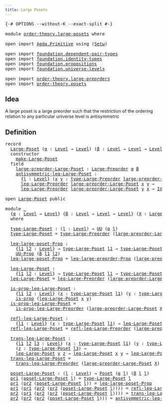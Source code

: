 ```yaml
---
title: Large Posets
---
```


<pre class="Agda"><a id="38" class="Symbol">{-#</a> <a id="42" class="Keyword">OPTIONS</a> <a id="50" class="Pragma">--without-K</a> <a id="62" class="Pragma">--exact-split</a> <a id="76" class="Symbol">#-}</a>

<a id="81" class="Keyword">module</a> <a id="88" href="order-theory.large-posets.html" class="Module">order-theory.large-posets</a> <a id="114" class="Keyword">where</a>

<a id="121" class="Keyword">open</a> <a id="126" class="Keyword">import</a> <a id="133" href="Agda.Primitive.html" class="Module">Agda.Primitive</a> <a id="148" class="Keyword">using</a> <a id="154" class="Symbol">(</a><a id="155" href="Agda.Primitive.html#381" class="Primitive">Setω</a><a id="159" class="Symbol">)</a>

<a id="162" class="Keyword">open</a> <a id="167" class="Keyword">import</a> <a id="174" href="foundation.dependent-pair-types.html" class="Module">foundation.dependent-pair-types</a>
<a id="206" class="Keyword">open</a> <a id="211" class="Keyword">import</a> <a id="218" href="foundation.identity-types.html" class="Module">foundation.identity-types</a>
<a id="244" class="Keyword">open</a> <a id="249" class="Keyword">import</a> <a id="256" href="foundation.propositions.html" class="Module">foundation.propositions</a>
<a id="280" class="Keyword">open</a> <a id="285" class="Keyword">import</a> <a id="292" href="foundation.universe-levels.html" class="Module">foundation.universe-levels</a>

<a id="320" class="Keyword">open</a> <a id="325" class="Keyword">import</a> <a id="332" href="order-theory.large-preorders.html" class="Module">order-theory.large-preorders</a>
<a id="361" class="Keyword">open</a> <a id="366" class="Keyword">import</a> <a id="373" href="order-theory.posets.html" class="Module">order-theory.posets</a>
</pre>
## Idea

A large poset is a large preorder such that the restriction of the ordering relation to any particular universe level is antisymmetric

## Definition

<pre class="Agda"><a id="566" class="Keyword">record</a>
  <a id="Large-Poset"></a><a id="575" href="order-theory.large-posets.html#575" class="Record">Large-Poset</a> <a id="587" class="Symbol">(</a><a id="588" href="order-theory.large-posets.html#588" class="Bound">α</a> <a id="590" class="Symbol">:</a> <a id="592" href="Agda.Primitive.html#597" class="Postulate">Level</a> <a id="598" class="Symbol">→</a> <a id="600" href="Agda.Primitive.html#597" class="Postulate">Level</a><a id="605" class="Symbol">)</a> <a id="607" class="Symbol">(</a><a id="608" href="order-theory.large-posets.html#608" class="Bound">β</a> <a id="610" class="Symbol">:</a> <a id="612" href="Agda.Primitive.html#597" class="Postulate">Level</a> <a id="618" class="Symbol">→</a> <a id="620" href="Agda.Primitive.html#597" class="Postulate">Level</a> <a id="626" class="Symbol">→</a> <a id="628" href="Agda.Primitive.html#597" class="Postulate">Level</a><a id="633" class="Symbol">)</a> <a id="635" class="Symbol">:</a> <a id="637" href="Agda.Primitive.html#381" class="Primitive">Setω</a> <a id="642" class="Keyword">where</a>
  <a id="650" class="Keyword">constructor</a>
    <a id="make-Large-Poset"></a><a id="666" href="order-theory.large-posets.html#666" class="InductiveConstructor">make-Large-Poset</a>
  <a id="685" class="Keyword">field</a>
    <a id="Large-Poset.large-preorder-Large-Poset"></a><a id="695" href="order-theory.large-posets.html#695" class="Field">large-preorder-Large-Poset</a> <a id="722" class="Symbol">:</a> <a id="724" href="order-theory.large-preorders.html#744" class="Record">Large-Preorder</a> <a id="739" href="order-theory.large-posets.html#588" class="Bound">α</a> <a id="741" href="order-theory.large-posets.html#608" class="Bound">β</a>
    <a id="Large-Poset.antisymmetric-leq-Large-Poset"></a><a id="747" href="order-theory.large-posets.html#747" class="Field">antisymmetric-leq-Large-Poset</a> <a id="777" class="Symbol">:</a>
      <a id="785" class="Symbol">{</a><a id="786" href="order-theory.large-posets.html#786" class="Bound">l</a> <a id="788" class="Symbol">:</a> <a id="790" href="Agda.Primitive.html#597" class="Postulate">Level</a><a id="795" class="Symbol">}</a> <a id="797" class="Symbol">(</a><a id="798" href="order-theory.large-posets.html#798" class="Bound">x</a> <a id="800" href="order-theory.large-posets.html#800" class="Bound">y</a> <a id="802" class="Symbol">:</a> <a id="804" href="order-theory.large-preorders.html#870" class="Field">type-Large-Preorder</a> <a id="824" href="order-theory.large-posets.html#695" class="Field">large-preorder-Large-Poset</a> <a id="851" href="order-theory.large-posets.html#786" class="Bound">l</a><a id="852" class="Symbol">)</a> <a id="854" class="Symbol">→</a>
      <a id="862" href="order-theory.large-preorders.html#1586" class="Function">leq-Large-Preorder</a> <a id="881" href="order-theory.large-posets.html#695" class="Field">large-preorder-Large-Poset</a> <a id="908" href="order-theory.large-posets.html#798" class="Bound">x</a> <a id="910" href="order-theory.large-posets.html#800" class="Bound">y</a> <a id="912" class="Symbol">→</a>
      <a id="920" href="order-theory.large-preorders.html#1586" class="Function">leq-Large-Preorder</a> <a id="939" href="order-theory.large-posets.html#695" class="Field">large-preorder-Large-Poset</a> <a id="966" href="order-theory.large-posets.html#800" class="Bound">y</a> <a id="968" href="order-theory.large-posets.html#798" class="Bound">x</a> <a id="970" class="Symbol">→</a> <a id="972" href="foundation-core.identity-types.html#641" class="Datatype">Id</a> <a id="975" href="order-theory.large-posets.html#798" class="Bound">x</a> <a id="977" href="order-theory.large-posets.html#800" class="Bound">y</a>

<a id="980" class="Keyword">open</a> <a id="985" href="order-theory.large-posets.html#575" class="Module">Large-Poset</a> <a id="997" class="Keyword">public</a>

<a id="1005" class="Keyword">module</a> <a id="1012" href="order-theory.large-posets.html#1012" class="Module">_</a>
  <a id="1016" class="Symbol">{</a><a id="1017" href="order-theory.large-posets.html#1017" class="Bound">α</a> <a id="1019" class="Symbol">:</a> <a id="1021" href="Agda.Primitive.html#597" class="Postulate">Level</a> <a id="1027" class="Symbol">→</a> <a id="1029" href="Agda.Primitive.html#597" class="Postulate">Level</a><a id="1034" class="Symbol">}</a> <a id="1036" class="Symbol">{</a><a id="1037" href="order-theory.large-posets.html#1037" class="Bound">β</a> <a id="1039" class="Symbol">:</a> <a id="1041" href="Agda.Primitive.html#597" class="Postulate">Level</a> <a id="1047" class="Symbol">→</a> <a id="1049" href="Agda.Primitive.html#597" class="Postulate">Level</a> <a id="1055" class="Symbol">→</a> <a id="1057" href="Agda.Primitive.html#597" class="Postulate">Level</a><a id="1062" class="Symbol">}</a> <a id="1064" class="Symbol">(</a><a id="1065" href="order-theory.large-posets.html#1065" class="Bound">X</a> <a id="1067" class="Symbol">:</a> <a id="1069" href="order-theory.large-posets.html#575" class="Record">Large-Poset</a> <a id="1081" href="order-theory.large-posets.html#1017" class="Bound">α</a> <a id="1083" href="order-theory.large-posets.html#1037" class="Bound">β</a><a id="1084" class="Symbol">)</a>
  <a id="1088" class="Keyword">where</a>

  <a id="1097" href="order-theory.large-posets.html#1097" class="Function">type-Large-Poset</a> <a id="1114" class="Symbol">:</a> <a id="1116" class="Symbol">(</a><a id="1117" href="order-theory.large-posets.html#1117" class="Bound">l</a> <a id="1119" class="Symbol">:</a> <a id="1121" href="Agda.Primitive.html#597" class="Postulate">Level</a><a id="1126" class="Symbol">)</a> <a id="1128" class="Symbol">→</a> <a id="1130" href="foundation-core.universe-levels.html#222" class="Primitive">UU</a> <a id="1133" class="Symbol">(</a><a id="1134" href="order-theory.large-posets.html#1017" class="Bound">α</a> <a id="1136" href="order-theory.large-posets.html#1117" class="Bound">l</a><a id="1137" class="Symbol">)</a>
  <a id="1141" href="order-theory.large-posets.html#1097" class="Function">type-Large-Poset</a> <a id="1158" class="Symbol">=</a> <a id="1160" href="order-theory.large-preorders.html#870" class="Field">type-Large-Preorder</a> <a id="1180" class="Symbol">(</a><a id="1181" href="order-theory.large-posets.html#695" class="Field">large-preorder-Large-Poset</a> <a id="1208" href="order-theory.large-posets.html#1065" class="Bound">X</a><a id="1209" class="Symbol">)</a>

  <a id="1214" href="order-theory.large-posets.html#1214" class="Function">leq-large-poset-Prop</a> <a id="1235" class="Symbol">:</a>
    <a id="1241" class="Symbol">{</a><a id="1242" href="order-theory.large-posets.html#1242" class="Bound">l1</a> <a id="1245" href="order-theory.large-posets.html#1245" class="Bound">l2</a> <a id="1248" class="Symbol">:</a> <a id="1250" href="Agda.Primitive.html#597" class="Postulate">Level</a><a id="1255" class="Symbol">}</a> <a id="1257" class="Symbol">→</a> <a id="1259" href="order-theory.large-posets.html#1097" class="Function">type-Large-Poset</a> <a id="1276" href="order-theory.large-posets.html#1242" class="Bound">l1</a> <a id="1279" class="Symbol">→</a> <a id="1281" href="order-theory.large-posets.html#1097" class="Function">type-Large-Poset</a> <a id="1298" href="order-theory.large-posets.html#1245" class="Bound">l2</a> <a id="1301" class="Symbol">→</a>
    <a id="1307" href="foundation-core.propositions.html#1322" class="Function">UU-Prop</a> <a id="1315" class="Symbol">(</a><a id="1316" href="order-theory.large-posets.html#1037" class="Bound">β</a> <a id="1318" href="order-theory.large-posets.html#1242" class="Bound">l1</a> <a id="1321" href="order-theory.large-posets.html#1245" class="Bound">l2</a><a id="1323" class="Symbol">)</a>
  <a id="1327" href="order-theory.large-posets.html#1214" class="Function">leq-large-poset-Prop</a> <a id="1348" class="Symbol">=</a> <a id="1350" href="order-theory.large-preorders.html#919" class="Field">leq-large-preorder-Prop</a> <a id="1374" class="Symbol">(</a><a id="1375" href="order-theory.large-posets.html#695" class="Field">large-preorder-Large-Poset</a> <a id="1402" href="order-theory.large-posets.html#1065" class="Bound">X</a><a id="1403" class="Symbol">)</a>

  <a id="1408" href="order-theory.large-posets.html#1408" class="Function">leq-Large-Poset</a> <a id="1424" class="Symbol">:</a>
    <a id="1430" class="Symbol">{</a><a id="1431" href="order-theory.large-posets.html#1431" class="Bound">l1</a> <a id="1434" href="order-theory.large-posets.html#1434" class="Bound">l2</a> <a id="1437" class="Symbol">:</a> <a id="1439" href="Agda.Primitive.html#597" class="Postulate">Level</a><a id="1444" class="Symbol">}</a> <a id="1446" class="Symbol">→</a> <a id="1448" href="order-theory.large-posets.html#1097" class="Function">type-Large-Poset</a> <a id="1465" href="order-theory.large-posets.html#1431" class="Bound">l1</a> <a id="1468" class="Symbol">→</a> <a id="1470" href="order-theory.large-posets.html#1097" class="Function">type-Large-Poset</a> <a id="1487" href="order-theory.large-posets.html#1434" class="Bound">l2</a> <a id="1490" class="Symbol">→</a> <a id="1492" href="foundation-core.universe-levels.html#222" class="Primitive">UU</a> <a id="1495" class="Symbol">(</a><a id="1496" href="order-theory.large-posets.html#1037" class="Bound">β</a> <a id="1498" href="order-theory.large-posets.html#1431" class="Bound">l1</a> <a id="1501" href="order-theory.large-posets.html#1434" class="Bound">l2</a><a id="1503" class="Symbol">)</a>
  <a id="1507" href="order-theory.large-posets.html#1408" class="Function">leq-Large-Poset</a> <a id="1523" class="Symbol">=</a> <a id="1525" href="order-theory.large-preorders.html#1586" class="Function">leq-Large-Preorder</a> <a id="1544" class="Symbol">(</a><a id="1545" href="order-theory.large-posets.html#695" class="Field">large-preorder-Large-Poset</a> <a id="1572" href="order-theory.large-posets.html#1065" class="Bound">X</a><a id="1573" class="Symbol">)</a>

  <a id="1578" href="order-theory.large-posets.html#1578" class="Function">is-prop-leq-Large-Poset</a> <a id="1602" class="Symbol">:</a>
    <a id="1608" class="Symbol">{</a><a id="1609" href="order-theory.large-posets.html#1609" class="Bound">l1</a> <a id="1612" href="order-theory.large-posets.html#1612" class="Bound">l2</a> <a id="1615" class="Symbol">:</a> <a id="1617" href="Agda.Primitive.html#597" class="Postulate">Level</a><a id="1622" class="Symbol">}</a> <a id="1624" class="Symbol">(</a><a id="1625" href="order-theory.large-posets.html#1625" class="Bound">x</a> <a id="1627" class="Symbol">:</a> <a id="1629" href="order-theory.large-posets.html#1097" class="Function">type-Large-Poset</a> <a id="1646" href="order-theory.large-posets.html#1609" class="Bound">l1</a><a id="1648" class="Symbol">)</a> <a id="1650" class="Symbol">(</a><a id="1651" href="order-theory.large-posets.html#1651" class="Bound">y</a> <a id="1653" class="Symbol">:</a> <a id="1655" href="order-theory.large-posets.html#1097" class="Function">type-Large-Poset</a> <a id="1672" href="order-theory.large-posets.html#1612" class="Bound">l2</a><a id="1674" class="Symbol">)</a> <a id="1676" class="Symbol">→</a>
    <a id="1682" href="foundation-core.propositions.html#1246" class="Function">is-prop</a> <a id="1690" class="Symbol">(</a><a id="1691" href="order-theory.large-posets.html#1408" class="Function">leq-Large-Poset</a> <a id="1707" href="order-theory.large-posets.html#1625" class="Bound">x</a> <a id="1709" href="order-theory.large-posets.html#1651" class="Bound">y</a><a id="1710" class="Symbol">)</a>
  <a id="1714" href="order-theory.large-posets.html#1578" class="Function">is-prop-leq-Large-Poset</a> <a id="1738" class="Symbol">=</a>
    <a id="1744" href="order-theory.large-preorders.html#1772" class="Function">is-prop-leq-Large-Preorder</a> <a id="1771" class="Symbol">(</a><a id="1772" href="order-theory.large-posets.html#695" class="Field">large-preorder-Large-Poset</a> <a id="1799" href="order-theory.large-posets.html#1065" class="Bound">X</a><a id="1800" class="Symbol">)</a>

  <a id="1805" href="order-theory.large-posets.html#1805" class="Function">refl-leq-Large-Poset</a> <a id="1826" class="Symbol">:</a>
    <a id="1832" class="Symbol">{</a><a id="1833" href="order-theory.large-posets.html#1833" class="Bound">l1</a> <a id="1836" class="Symbol">:</a> <a id="1838" href="Agda.Primitive.html#597" class="Postulate">Level</a><a id="1843" class="Symbol">}</a> <a id="1845" class="Symbol">(</a><a id="1846" href="order-theory.large-posets.html#1846" class="Bound">x</a> <a id="1848" class="Symbol">:</a> <a id="1850" href="order-theory.large-posets.html#1097" class="Function">type-Large-Poset</a> <a id="1867" href="order-theory.large-posets.html#1833" class="Bound">l1</a><a id="1869" class="Symbol">)</a> <a id="1871" class="Symbol">→</a> <a id="1873" href="order-theory.large-posets.html#1408" class="Function">leq-Large-Poset</a> <a id="1889" href="order-theory.large-posets.html#1846" class="Bound">x</a> <a id="1891" href="order-theory.large-posets.html#1846" class="Bound">x</a>
  <a id="1895" href="order-theory.large-posets.html#1805" class="Function">refl-leq-Large-Poset</a> <a id="1916" class="Symbol">=</a> <a id="1918" href="order-theory.large-preorders.html#1047" class="Field">refl-leq-Large-Preorder</a> <a id="1942" class="Symbol">(</a><a id="1943" href="order-theory.large-posets.html#695" class="Field">large-preorder-Large-Poset</a> <a id="1970" href="order-theory.large-posets.html#1065" class="Bound">X</a><a id="1971" class="Symbol">)</a>

  <a id="1976" href="order-theory.large-posets.html#1976" class="Function">trans-leq-Large-Poset</a> <a id="1998" class="Symbol">:</a>
    <a id="2004" class="Symbol">{</a><a id="2005" href="order-theory.large-posets.html#2005" class="Bound">l1</a> <a id="2008" href="order-theory.large-posets.html#2008" class="Bound">l2</a> <a id="2011" href="order-theory.large-posets.html#2011" class="Bound">l3</a> <a id="2014" class="Symbol">:</a> <a id="2016" href="Agda.Primitive.html#597" class="Postulate">Level</a><a id="2021" class="Symbol">}</a> <a id="2023" class="Symbol">(</a><a id="2024" href="order-theory.large-posets.html#2024" class="Bound">x</a> <a id="2026" class="Symbol">:</a> <a id="2028" href="order-theory.large-posets.html#1097" class="Function">type-Large-Poset</a> <a id="2045" href="order-theory.large-posets.html#2005" class="Bound">l1</a><a id="2047" class="Symbol">)</a> <a id="2049" class="Symbol">(</a><a id="2050" href="order-theory.large-posets.html#2050" class="Bound">y</a> <a id="2052" class="Symbol">:</a> <a id="2054" href="order-theory.large-posets.html#1097" class="Function">type-Large-Poset</a> <a id="2071" href="order-theory.large-posets.html#2008" class="Bound">l2</a><a id="2073" class="Symbol">)</a>
    <a id="2079" class="Symbol">(</a><a id="2080" href="order-theory.large-posets.html#2080" class="Bound">z</a> <a id="2082" class="Symbol">:</a> <a id="2084" href="order-theory.large-posets.html#1097" class="Function">type-Large-Poset</a> <a id="2101" href="order-theory.large-posets.html#2011" class="Bound">l3</a><a id="2103" class="Symbol">)</a> <a id="2105" class="Symbol">→</a>
    <a id="2111" href="order-theory.large-posets.html#1408" class="Function">leq-Large-Poset</a> <a id="2127" href="order-theory.large-posets.html#2050" class="Bound">y</a> <a id="2129" href="order-theory.large-posets.html#2080" class="Bound">z</a> <a id="2131" class="Symbol">→</a> <a id="2133" href="order-theory.large-posets.html#1408" class="Function">leq-Large-Poset</a> <a id="2149" href="order-theory.large-posets.html#2024" class="Bound">x</a> <a id="2151" href="order-theory.large-posets.html#2050" class="Bound">y</a> <a id="2153" class="Symbol">→</a> <a id="2155" href="order-theory.large-posets.html#1408" class="Function">leq-Large-Poset</a> <a id="2171" href="order-theory.large-posets.html#2024" class="Bound">x</a> <a id="2173" href="order-theory.large-posets.html#2080" class="Bound">z</a>
  <a id="2177" href="order-theory.large-posets.html#1976" class="Function">trans-leq-Large-Poset</a> <a id="2199" class="Symbol">=</a>
    <a id="2205" href="order-theory.large-preorders.html#1173" class="Field">trans-leq-Large-Preorder</a> <a id="2230" class="Symbol">(</a><a id="2231" href="order-theory.large-posets.html#695" class="Field">large-preorder-Large-Poset</a> <a id="2258" href="order-theory.large-posets.html#1065" class="Bound">X</a><a id="2259" class="Symbol">)</a>

  <a id="2264" href="order-theory.large-posets.html#2264" class="Function">poset-Large-Poset</a> <a id="2282" class="Symbol">:</a> <a id="2284" class="Symbol">(</a><a id="2285" href="order-theory.large-posets.html#2285" class="Bound">l</a> <a id="2287" class="Symbol">:</a> <a id="2289" href="Agda.Primitive.html#597" class="Postulate">Level</a><a id="2294" class="Symbol">)</a> <a id="2296" class="Symbol">→</a> <a id="2298" href="order-theory.posets.html#731" class="Function">Poset</a> <a id="2304" class="Symbol">(</a><a id="2305" href="order-theory.large-posets.html#1017" class="Bound">α</a> <a id="2307" href="order-theory.large-posets.html#2285" class="Bound">l</a><a id="2308" class="Symbol">)</a> <a id="2310" class="Symbol">(</a><a id="2311" href="order-theory.large-posets.html#1037" class="Bound">β</a> <a id="2313" href="order-theory.large-posets.html#2285" class="Bound">l</a> <a id="2315" href="order-theory.large-posets.html#2285" class="Bound">l</a><a id="2316" class="Symbol">)</a>
  <a id="2320" href="foundation-core.dependent-pair-types.html#592" class="Field">pr1</a> <a id="2324" class="Symbol">(</a><a id="2325" href="order-theory.large-posets.html#2264" class="Function">poset-Large-Poset</a> <a id="2343" href="order-theory.large-posets.html#2343" class="Bound">l</a><a id="2344" class="Symbol">)</a> <a id="2346" class="Symbol">=</a> <a id="2348" href="order-theory.large-posets.html#1097" class="Function">type-Large-Poset</a> <a id="2365" href="order-theory.large-posets.html#2343" class="Bound">l</a>
  <a id="2369" href="foundation-core.dependent-pair-types.html#592" class="Field">pr1</a> <a id="2373" class="Symbol">(</a><a id="2374" href="foundation-core.dependent-pair-types.html#604" class="Field">pr2</a> <a id="2378" class="Symbol">(</a><a id="2379" href="order-theory.large-posets.html#2264" class="Function">poset-Large-Poset</a> <a id="2397" href="order-theory.large-posets.html#2397" class="Bound">l</a><a id="2398" class="Symbol">))</a> <a id="2401" class="Symbol">=</a> <a id="2403" href="order-theory.large-posets.html#1214" class="Function">leq-large-poset-Prop</a>
  <a id="2426" href="foundation-core.dependent-pair-types.html#592" class="Field">pr1</a> <a id="2430" class="Symbol">(</a><a id="2431" href="foundation-core.dependent-pair-types.html#592" class="Field">pr1</a> <a id="2435" class="Symbol">(</a><a id="2436" href="foundation-core.dependent-pair-types.html#604" class="Field">pr2</a> <a id="2440" class="Symbol">(</a><a id="2441" href="foundation-core.dependent-pair-types.html#604" class="Field">pr2</a> <a id="2445" class="Symbol">(</a><a id="2446" href="order-theory.large-posets.html#2264" class="Function">poset-Large-Poset</a> <a id="2464" href="order-theory.large-posets.html#2464" class="Bound">l</a><a id="2465" class="Symbol">))))</a> <a id="2470" class="Symbol">=</a> <a id="2472" href="order-theory.large-posets.html#1805" class="Function">refl-leq-Large-Poset</a>
  <a id="2495" href="foundation-core.dependent-pair-types.html#604" class="Field">pr2</a> <a id="2499" class="Symbol">(</a><a id="2500" href="foundation-core.dependent-pair-types.html#592" class="Field">pr1</a> <a id="2504" class="Symbol">(</a><a id="2505" href="foundation-core.dependent-pair-types.html#604" class="Field">pr2</a> <a id="2509" class="Symbol">(</a><a id="2510" href="foundation-core.dependent-pair-types.html#604" class="Field">pr2</a> <a id="2514" class="Symbol">(</a><a id="2515" href="order-theory.large-posets.html#2264" class="Function">poset-Large-Poset</a> <a id="2533" href="order-theory.large-posets.html#2533" class="Bound">l</a><a id="2534" class="Symbol">))))</a> <a id="2539" class="Symbol">=</a> <a id="2541" href="order-theory.large-posets.html#1976" class="Function">trans-leq-Large-Poset</a>
  <a id="2565" href="foundation-core.dependent-pair-types.html#604" class="Field">pr2</a> <a id="2569" class="Symbol">(</a><a id="2570" href="foundation-core.dependent-pair-types.html#604" class="Field">pr2</a> <a id="2574" class="Symbol">(</a><a id="2575" href="foundation-core.dependent-pair-types.html#604" class="Field">pr2</a> <a id="2579" class="Symbol">(</a><a id="2580" href="order-theory.large-posets.html#2264" class="Function">poset-Large-Poset</a> <a id="2598" href="order-theory.large-posets.html#2598" class="Bound">l</a><a id="2599" class="Symbol">)))</a> <a id="2603" class="Symbol">=</a> <a id="2605" href="order-theory.large-posets.html#747" class="Field">antisymmetric-leq-Large-Poset</a> <a id="2635" href="order-theory.large-posets.html#1065" class="Bound">X</a>
</pre>